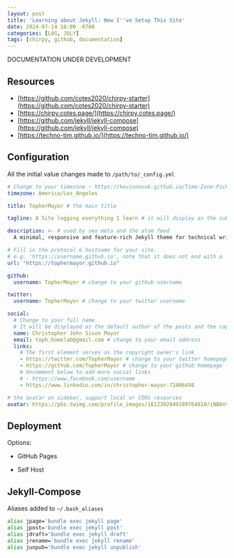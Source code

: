 ```yaml
---
layout: post
title: 'Learning about Jekyll: How I''ve Setup This Site'
date: 2024-07-14 18:09 -0700
categories: [LOG, JULY]
tags: [chirpy, github, documentation]
---
```


DOCUMENTATION UNDER DEVELOPMENT

## Resources
* [https://github.com/cotes2020/chirpy-starter](https://github.com/cotes2020/chirpy-starter)
* [https://chirpy.cotes.page/](https://chirpy.cotes.page/)
* [https://github.com/jekyll/jekyll-compose](https://github.com/jekyll/jekyll-compose)
* [https://techno-tim.github.io/](https://techno-tim.github.io/)
## Configuration
 
All the initial value changes made to ```/path/to/_config.yml```
```yml
# Change to your timezone › https://kevinnovak.github.io/Time-Zone-Picker
timezone: America/Los_Angeles

title: TopherMayor # the main title

tagline: A Site logging everything I learn # it will display as the sub-title

description: >- # used by seo meta and the atom feed
  A minimal, responsive and feature-rich Jekyll theme for technical writing.

# Fill in the protocol & hostname for your site.
# e.g. 'https://username.github.io', note that it does not end with a '/'.
url: "https://tophermayor.github.io"

github:
  username: TopherMayor # change to your github username

twitter:
  username: TopherMayor # change to your twitter username

social:
  # Change to your full name.
  # It will be displayed as the default author of the posts and the copyright owner in the Footer
  name: Christopher John Sison Mayor
  email: toph.homelab@gmail.com # change to your email address
  links:
    # The first element serves as the copyright owner's link
    - https://twitter.com/TopherMayor # change to your twitter homepage
    - https://github.com/TopherMayor # change to your github homepage
    # Uncomment below to add more social links
    # - https://www.facebook.com/username
    - https://www.linkedin.com/in/christopher-mayor-72406498

# the avatar on sidebar, support local or CORS resources
avatar: https://pbs.twimg.com/profile_images/1812302049389764610/iNB8n9cr_400x400.jpg

```

## Deployment
Options:
* GitHub Pages

* Self Host


## Jekyll-Compose

Aliases added to ```~/.bash_aliases```
```bash
alias jpage='bundle exec jekyll page'
alias jpost='bundle exec jekyll post'
alias jdraft='bundle exec jekyll draft'
alias jrename='bundle exec jekyll rename'
alias junpub='bundle exec jekyll unpublish'
```